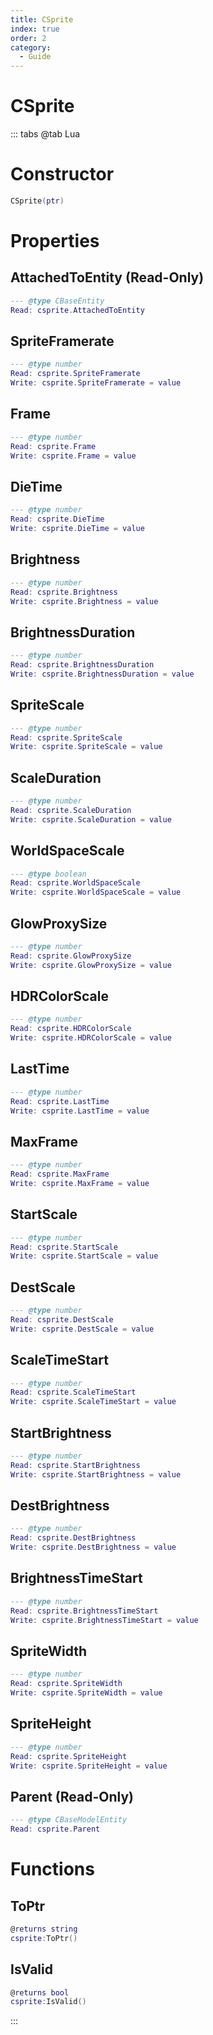 ```yaml
---
title: CSprite
index: true
order: 2
category:
  - Guide
---
```


# CSprite

::: tabs
@tab Lua
# Constructor
```lua
CSprite(ptr)
```
# Properties
## AttachedToEntity (Read-Only)
```lua
--- @type CBaseEntity
Read: csprite.AttachedToEntity
```
## SpriteFramerate 
```lua
--- @type number
Read: csprite.SpriteFramerate
Write: csprite.SpriteFramerate = value
```
## Frame 
```lua
--- @type number
Read: csprite.Frame
Write: csprite.Frame = value
```
## DieTime 
```lua
--- @type number
Read: csprite.DieTime
Write: csprite.DieTime = value
```
## Brightness 
```lua
--- @type number
Read: csprite.Brightness
Write: csprite.Brightness = value
```
## BrightnessDuration 
```lua
--- @type number
Read: csprite.BrightnessDuration
Write: csprite.BrightnessDuration = value
```
## SpriteScale 
```lua
--- @type number
Read: csprite.SpriteScale
Write: csprite.SpriteScale = value
```
## ScaleDuration 
```lua
--- @type number
Read: csprite.ScaleDuration
Write: csprite.ScaleDuration = value
```
## WorldSpaceScale 
```lua
--- @type boolean
Read: csprite.WorldSpaceScale
Write: csprite.WorldSpaceScale = value
```
## GlowProxySize 
```lua
--- @type number
Read: csprite.GlowProxySize
Write: csprite.GlowProxySize = value
```
## HDRColorScale 
```lua
--- @type number
Read: csprite.HDRColorScale
Write: csprite.HDRColorScale = value
```
## LastTime 
```lua
--- @type number
Read: csprite.LastTime
Write: csprite.LastTime = value
```
## MaxFrame 
```lua
--- @type number
Read: csprite.MaxFrame
Write: csprite.MaxFrame = value
```
## StartScale 
```lua
--- @type number
Read: csprite.StartScale
Write: csprite.StartScale = value
```
## DestScale 
```lua
--- @type number
Read: csprite.DestScale
Write: csprite.DestScale = value
```
## ScaleTimeStart 
```lua
--- @type number
Read: csprite.ScaleTimeStart
Write: csprite.ScaleTimeStart = value
```
## StartBrightness 
```lua
--- @type number
Read: csprite.StartBrightness
Write: csprite.StartBrightness = value
```
## DestBrightness 
```lua
--- @type number
Read: csprite.DestBrightness
Write: csprite.DestBrightness = value
```
## BrightnessTimeStart 
```lua
--- @type number
Read: csprite.BrightnessTimeStart
Write: csprite.BrightnessTimeStart = value
```
## SpriteWidth 
```lua
--- @type number
Read: csprite.SpriteWidth
Write: csprite.SpriteWidth = value
```
## SpriteHeight 
```lua
--- @type number
Read: csprite.SpriteHeight
Write: csprite.SpriteHeight = value
```
## Parent (Read-Only)
```lua
--- @type CBaseModelEntity
Read: csprite.Parent
```
# Functions
## ToPtr
```lua
@returns string
csprite:ToPtr()
```
## IsValid
```lua
@returns bool
csprite:IsValid()
```

:::